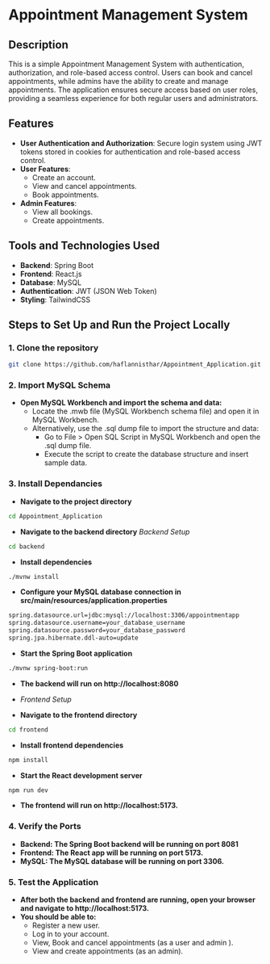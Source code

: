 # Appointment Management System

## Description

This is a simple Appointment Management System with authentication, authorization, and role-based access control. Users can book and cancel appointments, while admins have the ability to create and manage appointments. The application ensures secure access based on user roles, providing a seamless experience for both regular users and administrators.

## Features

- **User Authentication and Authorization**: Secure login system using JWT tokens stored in cookies for authentication and role-based access control.
- **User Features**:
  - Create an account.
  - View and cancel appointments.
  - Book appointments.
- **Admin Features**:
  - View all bookings.
  - Create appointments.

## Tools and Technologies Used

- **Backend**: Spring Boot
- **Frontend**: React.js
- **Database**: MySQL
- **Authentication**: JWT (JSON Web Token)
- **Styling**: TailwindCSS

## Steps to Set Up and Run the Project Locally

### 1. Clone the repository
```bash
git clone https://github.com/haflannisthar/Appointment_Application.git
```

### 2. Import MySQL Schema

- **Open MySQL Workbench and import the schema and data:**
   - Locate the .mwb file (MySQL Workbench schema file) and open it in MySQL Workbench.
   - Alternatively, use the .sql dump file to import the structure and data:
       - Go to File > Open SQL Script in MySQL Workbench and open the .sql dump file.
       - Execute the script to create the database structure and insert sample data.

### 3. Install Dependancies

- **Navigate to the project directory**
 ```bash
cd Appointment_Application
```
- **Navigate to the backend directory**
    *Backend Setup*
```bash
cd backend
```
- **Install dependencies**
```bash
./mvnw install
```
- **Configure your MySQL database connection  in src/main/resources/application.properties**
```bash
spring.datasource.url=jdbc:mysql://localhost:3306/appointmentapp
spring.datasource.username=your_database_username
spring.datasource.password=your_database_password
spring.jpa.hibernate.ddl-auto=update
```
- **Start the Spring Boot application**
```bash
./mvnw spring-boot:run
```
- **The backend will run on http://localhost:8080**
  
- *Frontend Setup*
- **Navigate to the frontend directory**
```bash
cd frontend
```
- **Install frontend dependencies**
```bash
npm install
```
- **Start the React development server**
```bash
npm run dev
```
- **The frontend will run on http://localhost:5173.**

### 4. Verify the Ports
- **Backend: The Spring Boot backend will be running on port 8081**
- **Frontend: The React app will be running on port 5173.**
- **MySQL: The MySQL database will be running on port 3306.**

### 5. Test the Application
- **After both the backend and frontend are running, open your browser and navigate to http://localhost:5173.**
- **You should be able to:**
   - Register a new user.
   - Log in to your account.
   - View, Book and cancel appointments (as a user and admin ).
   - View and create appointments (as an admin).
  




